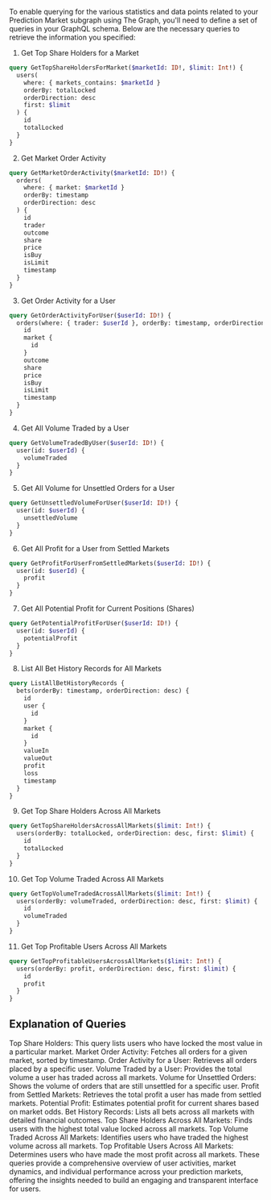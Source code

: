 To enable querying for the various statistics and data points related to your Prediction Market subgraph using The Graph, you'll need to define a set of queries in your GraphQL schema. Below are the necessary queries to retrieve the information you specified:

1. Get Top Share Holders for a Market

```graphql
query GetTopShareHoldersForMarket($marketId: ID!, $limit: Int!) {
  users(
    where: { markets_contains: $marketId }
    orderBy: totalLocked
    orderDirection: desc
    first: $limit
  ) {
    id
    totalLocked
  }
}
```

2. Get Market Order Activity

```graphql
query GetMarketOrderActivity($marketId: ID!) {
  orders(
    where: { market: $marketId }
    orderBy: timestamp
    orderDirection: desc
  ) {
    id
    trader
    outcome
    share
    price
    isBuy
    isLimit
    timestamp
  }
}
```

3. Get Order Activity for a User

```graphql
query GetOrderActivityForUser($userId: ID!) {
  orders(where: { trader: $userId }, orderBy: timestamp, orderDirection: desc) {
    id
    market {
      id
    }
    outcome
    share
    price
    isBuy
    isLimit
    timestamp
  }
}
```

4. Get All Volume Traded by a User

```graphql
query GetVolumeTradedByUser($userId: ID!) {
  user(id: $userId) {
    volumeTraded
  }
}
```

5. Get All Volume for Unsettled Orders for a User

```graphql
query GetUnsettledVolumeForUser($userId: ID!) {
  user(id: $userId) {
    unsettledVolume
  }
}
```

6. Get All Profit for a User from Settled Markets

```graphql
query GetProfitForUserFromSettledMarkets($userId: ID!) {
  user(id: $userId) {
    profit
  }
}
```

7. Get All Potential Profit for Current Positions (Shares)

```graphql
query GetPotentialProfitForUser($userId: ID!) {
  user(id: $userId) {
    potentialProfit
  }
}
```

8. List All Bet History Records for All Markets

```graphql
query ListAllBetHistoryRecords {
  bets(orderBy: timestamp, orderDirection: desc) {
    id
    user {
      id
    }
    market {
      id
    }
    valueIn
    valueOut
    profit
    loss
    timestamp
  }
}
```

9. Get Top Share Holders Across All Markets

```graphql
query GetTopShareHoldersAcrossAllMarkets($limit: Int!) {
  users(orderBy: totalLocked, orderDirection: desc, first: $limit) {
    id
    totalLocked
  }
}
```

10. Get Top Volume Traded Across All Markets

```graphql
query GetTopVolumeTradedAcrossAllMarkets($limit: Int!) {
  users(orderBy: volumeTraded, orderDirection: desc, first: $limit) {
    id
    volumeTraded
  }
}
```

11. Get Top Profitable Users Across All Markets

```graphql
query GetTopProfitableUsersAcrossAllMarkets($limit: Int!) {
  users(orderBy: profit, orderDirection: desc, first: $limit) {
    id
    profit
  }
}
```

## Explanation of Queries

Top Share Holders: This query lists users who have locked the most value in a particular market.
Market Order Activity: Fetches all orders for a given market, sorted by timestamp.
Order Activity for a User: Retrieves all orders placed by a specific user.
Volume Traded by a User: Provides the total volume a user has traded across all markets.
Volume for Unsettled Orders: Shows the volume of orders that are still unsettled for a specific user.
Profit from Settled Markets: Retrieves the total profit a user has made from settled markets.
Potential Profit: Estimates potential profit for current shares based on market odds.
Bet History Records: Lists all bets across all markets with detailed financial outcomes.
Top Share Holders Across All Markets: Finds users with the highest total value locked across all markets.
Top Volume Traded Across All Markets: Identifies users who have traded the highest volume across all markets.
Top Profitable Users Across All Markets: Determines users who have made the most profit across all markets.
These queries provide a comprehensive overview of user activities, market dynamics, and individual performance across your prediction markets, offering the insights needed to build an engaging and transparent interface for users.
